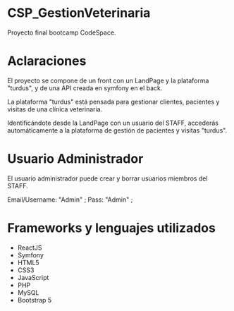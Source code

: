 # CSP_GestionVeterinaria
Proyecto final bootcamp CodeSpace.

# Aclaraciones
El proyecto se compone de un front con un LandPage y la plataforma "turdus", y de una API creada en symfony en el back.

La plataforma "turdus" está pensada para gestionar clientes, pacientes y visitas de una clínica veterinaria.

Identificándote desde la LandPage con un usuario del STAFF, accederás automáticamente a la plataforma de gestión de pacientes y visitas "turdus".

# Usuario Administrador
El usuario administrador puede crear y borrar usuarios miembros del STAFF. 

Email/Username: "Admin" ;
Pass:           "Admin" ;

# Frameworks y lenguajes utilizados
- ReactJS
- Symfony
- HTML5
- CSS3
- JavaScript
- PHP
- MySQL
- Bootstrap 5



